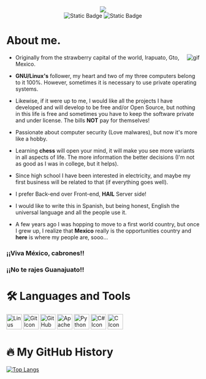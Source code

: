 <!-- ------------------------------------------------------------------------------------------------------------- -->
<!-- HEADER -->
<div align="center">
  <div>
    <image src= "https://capsule-render.vercel.app/api?type=waving&color=random&height=300&section=header&text=Hola%20a%20todos-nl-Hi%20everyone&fontSize=90"/>
  </div>
  <!-- SOCIAL MEDIA BOTTOMS -->
  <div id="badges">
    <!-- <img alt="Static Badge" src="https://img.shields.io/badge/Max%20Ruiz-Blue?style=flat&logo=LinkedIn&logoColor=%23FFFFFF&labelColor=rgb(0%2C%20141%2C%20218)&color=%23FFFFFF&cacheSeconds=15">
    <img alt="Static Badge" src="https://img.shields.io/badge/El%20Suburban-white?style=flat&logo=X&logoColor=%23FFFFFF&labelColor=%23000000&color=%23FFFFFF&cacheSeconds=15"> -->
    <img alt="Static Badge" src="maxexee/src/gifts/linkedin.svg">
    <img alt="Static Badge" src="maxexee/src/gifts/x.svg">
  </div>
</div>
<!-- ------------------------------------------------------------------------------------------------------------- -->

<!-- ------------------------------------------------------------------------------------------------------------- -->
<!-- ABOUT ME -->
# About me.
<picture>
  <img align="right" alt="gif" src="https://media.giphy.com/media/v1.Y2lkPTc5MGI3NjExeXgwaWVqZGk0cW9qbjdnOWFzdXhvZzI3aGFtbnEyZWExN3RjOTdmayZlcD12MV9pbnRlcm5hbF9naWZfYnlfaWQmY3Q9Zw/4Zgy9QqzWU8C3ugvCa/giphy.gif">
</picture>

- Originally from the strawberry capital of the world, Irapuato, Gto, Mexico.

- **GNU/Linux's** follower, my heart and two of my three computers belong to it 100%.
  However, sometimes it is necessary to use private operating systems.

- Likewise, if it were up to me, I would like all the projects I have developed and will develop to be 
  free and/or Open Source, but nothing in this life is free and sometimes you have to keep the software 
  private and under license. The bills **NOT** pay for themselves!

- Passionate about computer security (Love malwares), but now it's more like a hobby.

- Learning **chess** will open your mind, it will make you see more variants in all aspects of life.
  The more information the better decisions (I'm not as good as I was in college, but it helps).

- Since high school I have been interested in electricity, and maybe my first business will be related to that 
  (if everything goes well).

- I prefer Back-end over Front-end, **HAIL** Server side!

- I would like to write this in Spanish, but being honest, English the universal language and all the people use it.

- A few years ago I was hopping to move to a first world country, but once I grew up, I realize that **Mexico** really is the opportunities country and **here** is where my people are, sooo...


### ¡¡Viva México, cabrones!!
### ¡¡No te rajes Guanajuato!!

<!-- ------------------------------------------------------------------------------------------------------------- -->

<!-- ------------------------------------------------------------------------------------------------------------- -->
<!-- TOOLS -->
# :hammer_and_wrench: Languages and Tools

<div>
  <image src="https://github.com/devicons/devicon/blob/master/icons/linux/linux-original.svg" title="Linus Icon" alt="Linus Icon" width="40" heigh="40"/>
  <image src="https://github.com/devicons/devicon/blob/master/icons/git/git-original.svg" title="Git Icon" alt="Git Icon" width="40" heigh="40"/>
  <image src="https://github.com/devicons/devicon/blob/master/icons/github/github-original.svg" title="GitHub Icon" alt="GitHub Icon" width="40" heigh="40"/>
  <image src="https://github.com/devicons/devicon/blob/master/icons/apache/apache-original-wordmark.svg" title="Apache Icon" alt="Apache Icon" width="40" heigh="40"/>
  <image src="https://github.com/devicons/devicon/blob/master/icons/python/python-original.svg" title="Python Icon" alt="Python Icon" width="40" heigh="40"/>
  <image src="https://github.com/devicons/devicon/blob/master/icons/csharp/csharp-original.svg" title="C# Icon" alt="C# Icon" width="40" heigh="40"/>
  <image src="https://github.com/devicons/devicon/blob/master/icons/c/c-original.svg" title="C Icon" alt="C Icon" width="40" heigh="40"/>
</div>
<!-- ------------------------------------------------------------------------------------------------------------- -->

<!-- ------------------------------------------------------------------------------------------------------------- -->
<!-- STATS -->
# :fire: My GitHub History
[![Top Langs](https://github-readme-stats.vercel.app/api/top-langs/?username=maxexee)](https://github.com/maxexee/github-readme-stats)